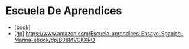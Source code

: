 # Escuela De Aprendices

- [[book]]
- [[go]] https://www.amazon.com/Escuela-aprendices-Ensayo-Spanish-Marina-ebook/dp/B08MVCKXRQ


[//begin]: # "Autogenerated link references for markdown compatibility"
[book]: book "Book"
[go]: go "Go"
[//end]: # "Autogenerated link references"